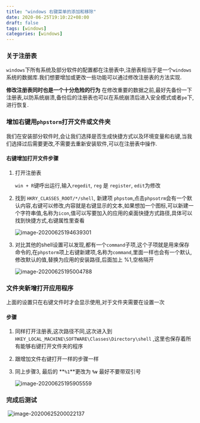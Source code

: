 ```yaml
---
title: "windows 右键菜单的添加和移除"
date: 2020-06-25T19:10:22+08:00
draft: false
tags: [windows]
categories: [windows]
---
```


###  关于注册表

`windows`下所有系统及部分软件的配置都在注册表中,注册表相当于是一个`windows`系统的数据库.我们想要增加或更改一些功能可以通过修改注册表的方法实现.

**修改注册表同时也是一个十分危险的行为** 在修改重要的数据之前,最好先备份一下注册表,以防系统崩溃,备份后的注册表也可以在系统崩溃后进入安全模式或者`pe`下,进行恢复.

### 增加右键用`phpstorm`打开文件或文件夹

我们在安装部分软件时,会让我们选择是否生成快捷方式以及环境变量和右键,当我们选择过后需要更改,不需要去重新安装软件,可以在注册表中操作.

#### 右键增加打开文件步骤

1. 打开注册表

   `win + R`键呼出运行,输入`regedit`, `reg` 是 `register`, `edit`为修改

2. 找到 `HKRY_CLASSES_ROOT/*/shell`, 新建项 `phpstom`,点击`phpsotrm`会有一个默认内容,右键可以修改,内容就是右键显示的文本,如果想加一个图标,可以新建一个字符串值,名称为`icon`,值可以写要加入的应用的桌面快捷方式路径,具体可以找到快捷方式,右键属性里查看

   ![image-20200625194639301](http://qiniu.caoayu.xyz/img/20200625194707.png)

3. 对比其他的shell设置可以发现,都有一个`command`子项,这个子项就是用来保存命令的,在`phpstorm`项上右键新建项,名称为`command`,里面一样也会有一个默认,修改默认的值,替换为应用的安装路径,后面加上 %1,空格隔开

   ![image-20200625195004788](http://qiniu.caoayu.xyz/img/20200625195006.png)

### 文件夹新增打开应用程序

上面的设置只在右键文件时才会显示使用,对于文件夹需要在设置一次

#### 步骤

1. 同样打开注册表,这次路径不同,这次进入到 `HKEY_LOCAL_MACHINE\SOFTWARE\Classes\Directory\shell` ,这里也保存着所有能够右键打开文件夹的程序

2. 跟增加文件右键打开一样的步骤一样

3. 同上步骤3, 最后的 **`%1`**更改为 **`%v`** 最好不要带双引号

   ![image-20200625195905559](http://qiniu.caoayu.xyz/img/20200625195907.png)

### 完成后测试

​	![image-20200625200022137](http://qiniu.caoayu.xyz/img/20200625200023.png)